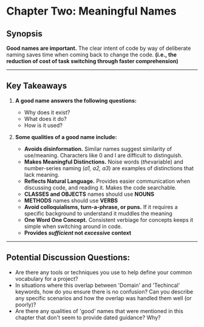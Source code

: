 # Chapter Two: Meaningful Names

## Synopsis

**Good names are important.**  The clear intent of code by way of deliberate naming saves time when coming back to change the code. __(i.e., the reduction of cost of task switching through faster comprehension)__

___

## Key Takeaways

1. **A good name answers the following questions:**
    * Why does it exist?
    * What does it do?
    * How is it used? 

2. **Some qualities of a good name include:**
    * **Avoids disinformation.**  Similar names suggest similarity of use/meaning.  Characters like 0 and l are difficult to distinguish.
    * **Makes Meaningful Distinctions.**  Noise words (*the*variable) and number-series naming (*a1, a2, a3*) are examples of distinctions that lack meaning.
    * **Reflects Natural Language.**  Provides easier communication when discussing code, and reading it. Makes the code searchable.
    * **CLASSES and OBJECTS** names should use **NOUNS**  
    * **METHODS** names should use **VERBS**
    * **Avoid colloquialisms, turn-a-phrase, or puns.**  If it requires a specific background to understand it muddles the meaning
    * **One Word One Concept.**  Consistent verbiage for concepts keeps it simple when switching around in code.
    * **Provides *sufficient* not *excessive* context**

___

## Potential Discussion Questions:

* Are there any tools or techniques you use to help define your common vocabulary for a project?  
* In situations where this overlap between 'Domain' and 'Techincal' keywords, how do you ensure there is no confusion?  Can you describe any specific scenarios and how the overlap was handled them well (or poorly)?
* Are there any qualities of 'good' names that were mentioned in this chapter that don't seem to provide dated guidance? Why?
